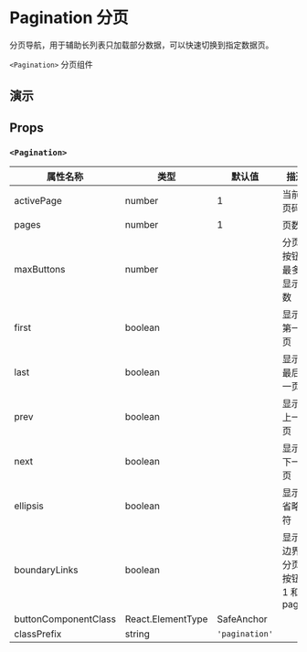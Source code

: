 
# Pagination 分页 [<i class="icon icon-edit2" ></i>](https://github.com/rsuite/rsuite.github.io/blob/master/src/components/pagination/index.md)

分页导航，用于辅助长列表只加载部分数据，可以快速切换到指定数据页。

`<Pagination>` 分页组件


## 演示

<!--{demo}-->

## Props

### `<Pagination>`

| 属性名称                 | 类型          | 默认值            | 描述                 |
|----------------------|-------------|----------------|--------------------|
| activePage           | number      | 1              | 当前页码               |
| pages                | number      | 1              | 页数                 |
| maxButtons           | number      |                | 分页按钮最多显示数          |
| first                | boolean     |                | 显示第一页              |
| last                 | boolean     |                | 显示最后一页             |
| prev                 | boolean     |                | 显示上一页              |
| next                 | boolean     |                | 显示下一页              |
| ellipsis             | boolean     |                | 显示省略符              |
| boundaryLinks        | boolean     |                | 显示边界分页按钮 1 和 pages |
| buttonComponentClass | React.ElementType | SafeAnchor     |                    |
| classPrefix          | string      | `'pagination'` |                    |
